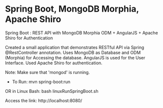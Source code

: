 # Spring Boot, MongoDB Morphia, Apache Shiro

Spring Boot : REST API with MongoDB Morphia ODM + AngularJS + Apache Shiro for Authentication

Created a small application that demonstrates RESTful API via Spring @RestController annotation.
Uses MongoDB as Database and ODM (Morphia) for Accessing the database.
AngularJS is used for the User Interface.
Used Apache Shiro for authentication.

Note:
Make sure that 'mongod' is running.

* To Run:
mvn spring-boot:run

OR in Linux Bash:
bash linuxRunSpringBoot.sh

Access the link:
http://localhost:8080/
